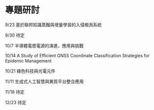 # 專題研討
9/23 基於聯邦知識蒸餾與增量學習的入侵檢測系統

9/30 待定

10/7 半導體電漿電源的演進，應用與挑戰

10/14 A Study of Efficient GNSS Coordinate Classification Strategies for Epidemic Management

10/21 綠色科技與光電元件

11/11 生成式人工智慧與異質平台整合應用

11/18 待定

12/23 待定

